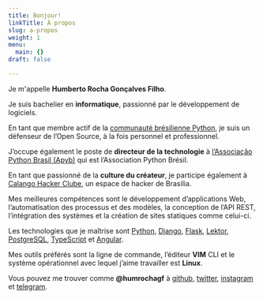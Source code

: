 ```yaml
---
title: Bonjour!
linkTitle: À propos
slug: a-propos
weight: 1
menu:
  main: {}
draft: false

---
```

Je m'appelle **Humberto Rocha Gonçalves Filho**.

Je suis bachelier en **informatique**, passionné par le développement de logiciels.

En tant que membre actif de la [communauté brésilienne Python](http://python.org.br), je suis un défenseur de l’Open Source, à la fois personnel et professionnel.

J’occupe également le poste de **directeur de la technologie** à [l’Associação Python Brasil (Apyb)](https://associados.python.org.br) qui est l’Association Python Brésil.

En tant que passionné de la **culture du créateur**, je participe également à [Calango Hacker Clube](http://calango.club), un espace de hacker de Brasília.

Mes meilleures compétences sont le développement d’applications Web, l’automatisation des processus et des modèles, la conception de l’API REST, l’intégration des systèmes et la création de sites statiques comme celui-ci.

Les technologies que je maîtrise sont [Python](https://www.python.org), [Django](https://www.djangoproject.com), [Flask](http://flask.pocoo.org), [Lektor](https://www.getlektor.com), [PostgreSQL](https://www.postgresql.org/), [TypeScript](https://www.typescriptlang.org) et [Angular](https://angular.io).

Mes outils préférés sont la ligne de commande, l’éditeur **VIM** CLI et le système opérationnel avec lequel j’aime travailler est **Linux**.

Vous pouvez me trouver comme **@humrochagf** à [github](https://github.com/humrochagf), [twitter](https://twitter.com/humrochagf), [instagram](https://www.instagram.com/humrochagf) et [telegram](https://t.me/humrochagf).
